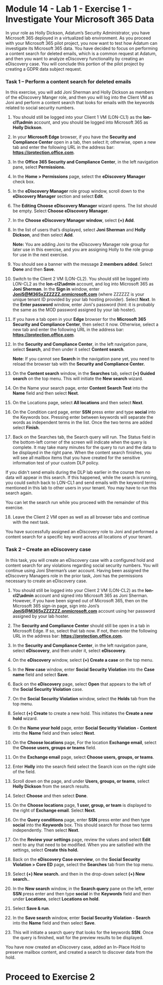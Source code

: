 # Module 14 - Lab 1 - Exercise 1 - Investigate Your Microsoft 365 Data


In your role as Holly Dickson, Adatum’s Security Administrator, you have Microsoft 365 deployed in a virtualized lab environment. As you proceed with your Microsoft 365 pilot project, you now want to test how Adatum can investigate its Microsoft 365 data. You have decided to focus on performing a content search for deleted emails, which is a common request at Adatum, and then you want to analyze eDiscovery functionality by creating an eDiscovery case. You will conclude this portion of the pilot project by creating a GDPR data subject request.

### Task 1 – Perform a content search for deleted emails

In this exercise, you will add Joni Sherman and Holly Dickson as members of the eDiscovery Manger role, and then you will log into the Client VM as Joni and perform a content search that looks for emails with the keywords related to social security numbers.

1. You should still be logged into your Client 1 VM (LON-CL1) as the **lon-cl1\admin** account, and you should be logged into Microsoft 365 as **Holly Dickson**. 

2. In your **Microsoft Edge** browser, if you have the **Security and Compliance Center** open in a tab, then select it; otherwise, open a new tab and enter the following URL in the address bar: **https://protection.office.com**.

3. In the **Office 365 Security and Compliance Center**, in the left navigation pane, select **Permissions.**

4. In the **Home &gt; Permissions** page, select the **eDiscovery Manager** check box.

5. In the **eDiscovery Manager** role group window, scroll down to the **eDiscovery Manager** section and select **Edit**.

6. The **Editing Choose eDiscovery Manager** wizard opens. The list should be empty. Select **Choose eDiscovery Manager**.

7. In the **Choose eDiscovery Manager window**, select **(+) Add**.

8. In the list of users that’s displayed, select **Joni Sherman** and **Holly Dickson**, and then select **Add**.  

    ‎**Note:** You are adding Joni to the eDiscovery Manager role group for later use in this exercise, and you are assigning Holly to the role group for use in the next exercise.

9. You should see a banner with the message **2 members added**. Select **Done** and then **Save**.

10. Switch to the Client 2 VM (LON-CL2). You should still be logged into LON-CL2 as the **lon-cl2\admin** account, and log into Microsoft 365 as **Joni Sherman**. In the **Sign in** window, enter **JoniS@M365xZZZZZZ.onmicrosoft.com** (where ZZZZZZ is your unique tenant ID provided by your lab hosting provider). Select **Next**. In the **Enter password** window, enter Joni's password (hint: it is probably the same as the MOD password assigned by your lab hoster).

11. If you have a tab open in your **Edge** browser for the **Microsoft 365 Security and Compliance Center**, then select it now. Otherwise, select a new tab and enter the following URL in the address bar: **https://protection.office.com**.

12. In the **Security and Compliance Center**, in the left navigation pane, select **Search**, and then under it select **Content search**.  

    ‎**Note**: If you cannot see **Search** in the navigation pane yet, you need to reload the browser tab with the **Security and Compliance Center.**

13. On the **Content search** window, in the **Searches** tab, select **(+) Guided search** on the top menu. This will initiate the **New search** wizard.

14. On the Name your search page, enter **Content Search Test** into the **Name** field and then select **Next**.

15. On the Locations page, select **All locations** and then select **Next**.

16. On the Condition card page, enter **SSN** press enter and type **social** into the Keywords box.  Pressing enter between keywords will separate the words as independent terms in the list. Once the two terms are added select **Finish**.

17. Back on the Searches tab, the Search query will run. The Status field in the bottom-left corner of the screen will indicate when the query is complete. It may take many minutes for the query to run and the data to be displayed in the right pane. When the content search finishes, you will see all mailbox items that you have created for the sensitive information test of your custom DLP policy.  

If you didn't send emails during the DLP lab earlier in the course then no data will appear in this search.  If this happened, while the search is running, you could switch back to LON-CL1 and send emails with the keyword terms mentioned in this lab to other users in your tenant.  You may have to run this search again.

You can let the search run while you proceed with the remainder of this exercise. 

18. Leave the Client 2 VM open as well as all browser tabs and continue with the next task.

You have successfully assigned an eDiscovery role to Joni and performed a content search for a specific key word across all locations of your tenant.

 

### Task 2 – Create an eDiscovery case

In this task, you will create an eDiscovery case with a configured hold and content search for any violations regarding social security numbers. You will continue using Joni Sherman’s user account. Having been assigned the eDiscovery Managers role in the prior task, Joni has the permissions necessary to create an eDiscovery case.

1. You should still be logged into your Client 2 VM (LON-CL2) as the **lon-cl2\admin** account and signed into Microsoft 365 as Joni Sherman. However, if you have been signed out of Microsoft 365, then on the Microsoft 365 sign-in page, sign into Joni’s **JoniS@M365xZZZZZZ.onmicrosoft.com** account using her password assigned by your lab hoster.

2. The **Security and Compliance Center** should still be open in a tab in Microsoft Edge. If so, select that tab now. If not, then enter the following URL in the address bar: **https://protection.office.com.** 

3. In the **Security and Compliance Center**, in the left navigation pane, select **eDiscovery**, and then under it, select **eDiscovery**.

4. On the **eDiscovery** window, select **(+) Create a case** on the top menu.

5. In the **New case** window, enter **Social Security Violation** into the **Case name** field and select **Save**.

6. Back on the **eDiscovery** page, select **Open** that appears to the left of the **Social Security Violation** case.

7. On the **Social Security Violation** window, select the **Holds** tab from the top menu.

8. Select **(+) Create** to create a new hold. This initiates the **Create a new hold** wizard.

9. On the **Name your hold** page, enter **Social Security Violation - Content** into the **Name** field and then select **Next**.

10. On the **Choose locations** page, For the location **Exchange email**, select the **Choose users, groups or teams** field.

12. On the **Exchange email** page, select **Choose users, groups, or teams**.

13. Enter **Holly** into the search field select the Search icon on the right side of the field. 

13. Scroll down on the page, and under **Users, groups, or teams**, select **Holly Dickson** from the search results.

14. Select **Choose** and then select **Done**.

15. On the **Choose locations** page, **1 user, group, or team** is displayed to the right of **Exchange email**. Select **Next**.

16. On the **Query conditions** page, enter **SSN** press enter and then type **social** into the **Keywords** box.  This should search for those two terms independently. Then select **Next**.

17. On the **Review your settings** page, review the values and select **Edit** next to any that need to be modified. When you are satisfied with the settings, select **Create this hold.**

18. Back on the **eDiscovery Case overview**, on the **Social Security Violation &gt; Core ED** page, select the **Searches** tab from the top menu.

19. Select **(+) New search.** and then in the drop-down select **(+) New search.**.

20. In the **New search** window, in the **Search query** pane on the left, enter **SSN** press enter and then type **social** in the **Keywords** field and then under **Locations**, select **Locations on hold**.

21. Select **Save &amp; run**.

22. In the **Save search** window, enter **Social Security Violation - Search** into the **Name** field and then select **Save**.

23. This will initiate a search query that looks for the keywords **SSN**. Once the query is finished, wait for the preview results to be displayed. 

You have now created an eDiscovery case, added an In-Place Hold to preserve mailbox content, and created a search to discover data from the hold.


# Proceed to Exercise 2
